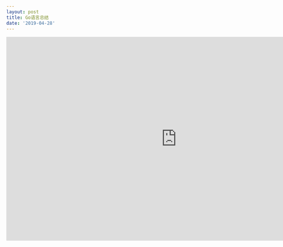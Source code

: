 ```yaml
---
layout: post
title: Go语言总结
date: '2019-04-28'
---
```



<iframe src="https://www.xmind.net/embed/YDAT" width="900px" height="540px" frameborder="0" scrolling="no"></iframe>

